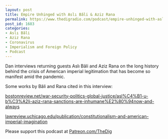 ```yaml
---
layout: post
title: Empire Unhinged with Aslı Bâli & Aziz Rana
permalink: https://www.thedigradio.com/podcast/empire-unhinged-with-asli-bali-aziz-rana/index.html
post_id: 1683
categories: 
- Aslı Bâli
- Aziz Rana
- Coronavirus
- Imperialism and Foreign Policy
- Podcast
---
```


Dan interviews returning guests Aslı Bâli and Aziz Rana on the long history behind the crisis of American imperial legitimation that has become so manifest amid the pandemic.

Some works by Bâli and Rana cited in this interview:

[bostonreview.net/war-security-politics-global-justice/asl%C4%B1-u-b%C3%A2li-aziz-rana-sanctions-are-inhumane%E2%80%94now-and-always](http://bostonreview.net/war-security-politics-global-justice/asl%C4%B1-u-b%C3%A2li-aziz-rana-sanctions-are-inhumane%E2%80%94now-and-always)

[lawreview.uchicago.edu/publication/constitutionalism-and-american-imperial-imagination](http://lawreview.uchicago.edu/publication/constitutionalism-and-american-imperial-imagination)

Please support this podcast at 
[Patreon.com/TheDig](http://Patreon.com/TheDig)